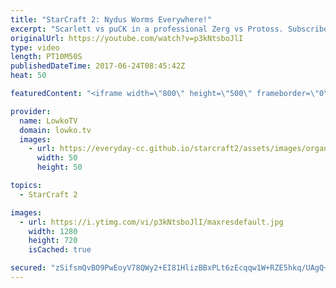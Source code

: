 ```yaml
---
title: "StarCraft 2: Nydus Worms Everywhere!"
excerpt: "Scarlett vs puCK in a professional Zerg vs Protoss. Subscribe for more videos: http://lowko.tv/youtube Stats vs INnoVation: https://goo.gl/nzunjC  An awesome match of Protoss vs Zerg in StarCraft 2. In this game, puCK decides to play a very laid back game. He sits back for a long amount of time and decides"
originalUrl: https://youtube.com/watch?v=p3kNtsboJlI
type: video
length: PT10M50S
publishedDateTime: 2017-06-24T08:45:42Z
heat: 50

featuredContent: "<iframe width=\"800\" height=\"500\" frameborder=\"0\" src=\"https://www.youtube.com/embed/p3kNtsboJlI\" allow=\"accelerometer; autoplay; encrypted-media; gyroscope; picture-in-picture\" allowfullscreen></iframe>"

provider:
  name: LowkoTV
  domain: lowko.tv
  images:
    - url: https://everyday-cc.github.io/starcraft2/assets/images/organizations/lowko.tv-50x50.jpg
      width: 50
      height: 50

topics:
  - StarCraft 2

images:
  - url: https://i.ytimg.com/vi/p3kNtsboJlI/maxresdefault.jpg
    width: 1280
    height: 720
    isCached: true

secured: "zSifsmQvBO9PwEoyV78QWy2+EI81HlizBBxPLt6zEcqqw1W+RZE5hkq/UAgQ+Tm2Saik7RWm9X8ad9f0qya5M0ZEQ2hxgb6EBYWyrQ3lR/GStDD6OmOZVF/yughW8FtyMpPSpTmzgu/vQLMf7z8i6nr+1Y2Lslwn7Yq+T4Q78aDjez48ISqx5yzR0/eoW5sNjoFsFgqSfybGNZdrujUuThAB3DeIZppxuUsE+ldr2CO5T5U7vIaw3HXGvpthZCDVOtA18/Pjq31Ngj3hnOia7F6zLzfoR+WyvEctpHJve+U+81rdnPipGl9GumjJ8xLDx+66vlcXZyWYzdR3wnvi+xdMR6j/SuJxu1oFnT6j0dj5c/THMQSZXoXV2qSV3EI0nA3O8F4tY3I6ONBfhMYgBgywg4FHwk7ig1Lq3LmphRQ=;ZAro4PtdGutbT3FwziUGzA=="
---
```


